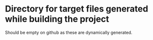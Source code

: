 Directory for target files generated while building the project
======================

Should be empty on github as these are dynamically generated.